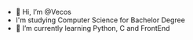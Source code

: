 - 👋 Hi, I’m @Vecos 
- I'm studying Computer Science for Bachelor Degree
- 🌱 I’m currently learning Python, C and FrontEnd
<!---
Vecos/Vecos is a ✨ special ✨ repository because its `README.md` (this file) appears on your GitHub profile.
You can click the Preview link to take a look at your changes.
--->
